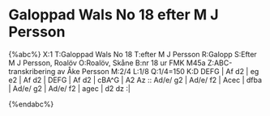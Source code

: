 # Galoppad Wals No 18 efter M J Persson

{%abc%}
X:1
T:Galoppad Wals No 18
T:efter M J Persson
R:Galopp
S:Efter M J Persson, Roalöv
O:Roalöv, Skåne
B:nr 18 ur FMK M45a
Z:ABC-transkribering av Åke Persson
M:2/4
L:1/8
Q:1/4=150
K:D
DEFG | Af d2 | eg e2 | Af d2 | DEFG | Af d2 | cBA^G | A2 Az ::
Ad/e/ g2 | Ad/e/ f2 | Acec | dfba | Ad/e/ g2 | Ad/e/ f2 | agec | d2 dz :|

{%endabc%}

